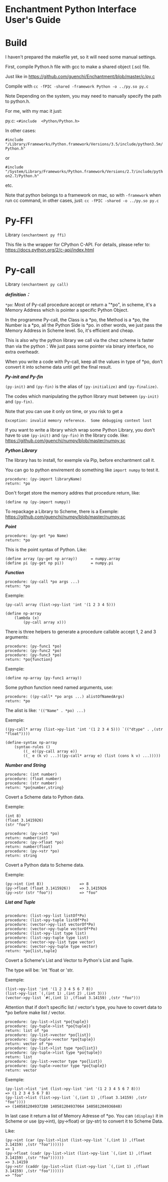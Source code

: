 # Enchantment Python Interface User's Guide

# Build

I haven't prepared the makefile yet, so it will need some manual settings.

First, compile Python.h file with gcc to make a shared object (.so) file.

Just like in https://github.com/guenchi/Enchantment/blob/master/c/py.c 

Compile with `cc -fPIC -shared -framework Python -o ../py.so py.c`

Note Depending on the system, you may need to manually specify the path to python.h.

For me, with my mac it just:

py.c: `<#include  <Python/Python.h>`

In other cases:

`#include "/Library/Frameworks/Python.framework/Versions/3.5/include/python3.5m/Python.h"`

or

`#include "/System/Library/Frameworks/Python.framework/Versions/2.7/include/python2.7/Python.h"`

etc.

Note that python belongs to a framework on mac, so with `-framework` when run cc command, in other cases, just: `cc -fPIC -shared -o ../py.so py.c`


# Py-FFI

Library `(enchantment py ffi)`

This file is the wrapper for CPython C-API. For details, please refer to: https://docs.python.org/2/c-api/index.html


# Py-call

Library `(enchantment py call)`

***definition：***

`*po`: Most of Py-call procedure accept or return a "*po", in scheme, it's a Memory Address which is pointer a specific Python Object.

In the programme Py-call, the Class is a *po, the Method is a *po, the Number is a *po, all the Python Side is *po. in other words, we just pass the Memory Address in Scheme level. So, it's efficient and cheap.

This is also why the python library we call via the chez scheme is faster than via the python：We just pass some pointer via binary interface, no extra overheadr.

When you write a code with Py-call, keep all the values in type of *po, don't convert it into scheme data until get the final result.

***Py-init and Py-fin***

`(py-init)` and `(py-fin)` is the alias of `(py-initialize)` and `(py-finalize)`.
 
The codes which manipulating the python library must between `(py-init)` and `(py-fin)`.

Note that you can use it only on time, or you risk to get a 

`Exception: invalid memory reference.  Some debugging context lost`

If you want to write a library which wrap some Python Library, you don't have to use `(py-init)` and `(py-fin)` in the library code. like: https://github.com/guenchi/numpy/blob/master/numpy.sc


***Python Library***

The library has to install, for exemple via Pip, before enchantment call it.

You can go to python envirement do something like `import numpy` to test it.

```
procedure: (py-import libraryName)
return: *po
```

Don't forget store the memory addres that procedure return, like:
```
(define np (py-import numpy))
```

To repackage a Library to Scheme, there is a Exemple:
https://github.com/guenchi/numpy/blob/master/numpy.sc

***Point***

```
procedure: (py-get *po Name)
return: *po
```
This is the point syntax of Python.
Like:

```
(define array (py-get np array))      = numpy.array
(define pi (py-get np pi))            = numpy.pi
```

***Function***

```
procedure: (py-call *po args ...)
return: *po
```
Exemple:
```
(py-call array (list->py-list 'int '(1 2 3 4 5)))

(define np-array
    (lambda (x)
        (py-call array x)))
```

There is three helpers to generate a procedure callable accept 1, 2 and 3 arguments:

```
procedure: (py-func1 *po)
procedure: (py-func2 *po)
procedure: (py-func3 *po)
return: *po{function}
```

Exemple:
```
(define np-array (py-func1 array))
```


Some python function need named arguments, use:

```
procedure: ((py-call* *po args ...) alistOfNamedArgs)
return: *po
```
The alist is like: `'(("Name" . *po) ...)`

Exemple:
```
((py-call* array (list->py-list 'int '(1 2 3 4 5))) `(("dtype" . ,(str "float"))))

(define-syntax np-array
    (syntax-rules ()
        ((_ e)(py-call array e))
        ((_ e (k v) ...)((py-call* array e) (list (cons k v) ...)))))
```

***Number and String***

```
procedure: (int number)
procedure: (float number)
procedure: (str number)
return: *po{number,string}
```

Covert a Scheme data to Python data.

Exemple:
```
(int 8)
(float 3.1415926)
(str "foo")
```

```
procedure: (py->int *po)
return: number(int)
procedure: (py->float *po)
return: number(float)
procedure: (py->str *po)
return: string
```

Covert a Python data to Scheme data.

Exemple:
```
(py->int (int 8))                => 8
(py->float (float 3.1415926))    => 3.1415926
(py->str (str "foo"))            => "foo"
```

***List and Tuple***

```

procedure: (list->py-list listOf*Po)
procedure: (list->py-tuple listOf*Po)
procedure: (vector->py-list vectorOf*Po)
procedure: (vector->py-tuple vectorOf*Po)
procedure: (list->py-list type list)
procedure: (list->py-tuple type list)
procedure: (vector->py-list type vector)
procedure: (vector->py-tuple type vector)
return: *po{list,tuple}
```

Covert a Scheme's List and Vector to Python's List and Tuple.

The type will be: 'int 'float or 'str.

Exemple:
```
(list->py-list 'int '(1 2 3 4 5 6 7 8))
(list->py-list `(,(int 1) ,(int 2) ,(int 3)))
(vector->py-list `#(,(int 1) ,(float 3.14159) ,(str "foo")))
```
Attention that if don't specific list / vector's type, you have to covert data to *po before make list / vector.

```
procedure: (py-list->list *po{tuple})
procedure: (py-tuple->list *po{tuple})
return: list of *po
procedure: (py-list->vector *po{list})
procedure: (py-tuple->vector *po{tuple})
return: vector of *po
procedure: (py-list->list type *po{list})
procedure: (py-tuple->list type *po{tuple})
return: list
procedure: (py-list->vector type *po{list})
procedure: (py-tuple->vector type *po{tuple})
return: vector
```

Exemple:
```
(py-list->list 'int (list->py-list 'int '(1 2 3 4 5 6 7 8)))
=> (1 2 3 4 5 6 7 8)
(py-list->list (list->py-list `(,(int 1) ,(float 3.14159) ,(str "foo"))))
=> (140581204937280 140581204937064 140581204936848)
```
In last case it return a list of Memory Adresse of *po. You can `(display)` it in Scheme or use (py->int), (py->float) or (py-str) to convert it to Scheme Data.

Like:
```
(py->int (car (py-list->list (list->py-list `(,(int 1) ,(float 3.14159) ,(str "foo"))))))
=> 1
(py->float (cadr (py-list->list (list->py-list `(,(int 1) ,(float 3.14159) ,(str "foo"))))))
=> 3.14159
(py->str (caddr (py-list->list (list->py-list `(,(int 1) ,(float 3.14159) ,(str "foo"))))))
=> "foo"
```

